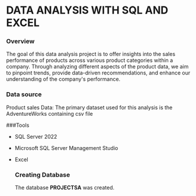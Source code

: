 #  DATA ANALYSIS WITH SQL AND EXCEL

### Overview

The goal of this data analysis project is to offer insights into the sales performance of products across various product categories within a company. Through analyzing different aspects of the product data, we aim to pinpoint trends, provide data-driven recommendations, and enhance our understanding of the company's performance.

### Data source

Product sales Data: The primary dataset used for this analysis is the AdventureWorks containing csv file

###Tools

- SQL Server 2022
- Microsoft SQL Server Management Studio
- Excel

  ### Creating Database

  The database **PROJECTSA** was created.

  
  
 
